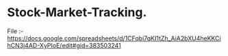 # Stock-Market-Tracking.

File :- https://docs.google.com/spreadsheets/d/1CFqbi7qKI1tZh_AiA2bXU4heKKCihCN3j4AD-XyPIoE/edit#gid=383503241
